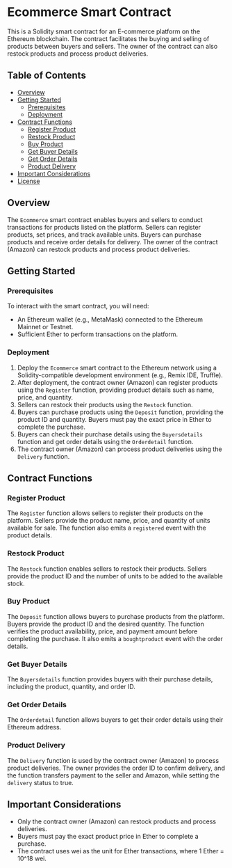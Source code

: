 # Ecommerce Smart Contract

This is a Solidity smart contract for an E-commerce platform on the Ethereum blockchain. The contract facilitates the buying and selling of products between buyers and sellers. The owner of the contract can also restock products and process product deliveries.

## Table of Contents

- [Overview](#overview)
- [Getting Started](#getting-started)
  - [Prerequisites](#prerequisites)
  - [Deployment](#deployment)
- [Contract Functions](#contract-functions)
  - [Register Product](#register-product)
  - [Restock Product](#restock-product)
  - [Buy Product](#buy-product)
  - [Get Buyer Details](#get-buyer-details)
  - [Get Order Details](#get-order-details)
  - [Product Delivery](#product-delivery)
- [Important Considerations](#important-considerations)
- [License](#license)

## Overview

The `Ecommerce` smart contract enables buyers and sellers to conduct transactions for products listed on the platform. Sellers can register products, set prices, and track available units. Buyers can purchase products and receive order details for delivery. The owner of the contract (Amazon) can restock products and process product deliveries.

## Getting Started

### Prerequisites

To interact with the smart contract, you will need:

- An Ethereum wallet (e.g., MetaMask) connected to the Ethereum Mainnet or Testnet.
- Sufficient Ether to perform transactions on the platform.

### Deployment

1. Deploy the `Ecommerce` smart contract to the Ethereum network using a Solidity-compatible development environment (e.g., Remix IDE, Truffle).
2. After deployment, the contract owner (Amazon) can register products using the `Register` function, providing product details such as name, price, and quantity.
3. Sellers can restock their products using the `Restock` function.
4. Buyers can purchase products using the `Deposit` function, providing the product ID and quantity. Buyers must pay the exact price in Ether to complete the purchase.
5. Buyers can check their purchase details using the `Buyersdetails` function and get order details using the `Orderdetail` function.
6. The contract owner (Amazon) can process product deliveries using the `Delivery` function.

## Contract Functions

### Register Product

The `Register` function allows sellers to register their products on the platform. Sellers provide the product name, price, and quantity of units available for sale. The function also emits a `registered` event with the product details.

### Restock Product

The `Restock` function enables sellers to restock their products. Sellers provide the product ID and the number of units to be added to the available stock.

### Buy Product

The `Deposit` function allows buyers to purchase products from the platform. Buyers provide the product ID and the desired quantity. The function verifies the product availability, price, and payment amount before completing the purchase. It also emits a `boughtproduct` event with the order details.

### Get Buyer Details

The `Buyersdetails` function provides buyers with their purchase details, including the product, quantity, and order ID.

### Get Order Details

The `Orderdetail` function allows buyers to get their order details using their Ethereum address.

### Product Delivery

The `Delivery` function is used by the contract owner (Amazon) to process product deliveries. The owner provides the order ID to confirm delivery, and the function transfers payment to the seller and Amazon, while setting the `delivery` status to true.

## Important Considerations

- Only the contract owner (Amazon) can restock products and process deliveries.
- Buyers must pay the exact product price in Ether to complete a purchase.
- The contract uses wei as the unit for Ether transactions, where 1 Ether = 10^18 wei.


